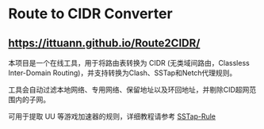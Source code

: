# Route to CIDR Converter

## <https://ittuann.github.io/Route2CIDR/>

本项目是一个在线工具，用于将路由表转换为 CIDR (无类域间路由，Classless Inter-Domain Routing)，并支持转换为Clash、SSTap和Netch代理规则。

工具会自动过滤本地网络、专用网络、保留地址以及环回地址，并剔除CID超网范围内的子网。

可用于提取 UU 等游戏加速器的规则，详细教程请参考 [SSTap-Rule](https://github.com/FQrabbit/SSTap-Rule/blob/master/doc/UU-extract.md)

